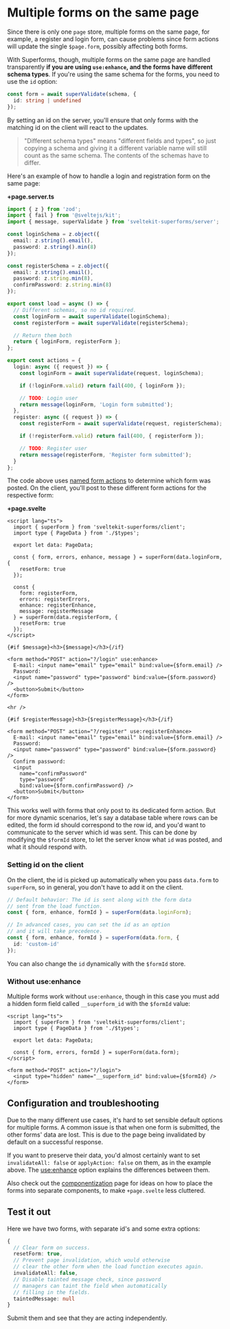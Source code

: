 <script lang="ts">
  import Head from '$lib/Head.svelte'
	import Form from './Form.svelte'
  import Next from '$lib/Next.svelte'
	import SuperDebug from 'sveltekit-superforms/client/SuperDebug.svelte'
  import { concepts } from '$lib/navigation/sections'

	export let data;
</script>

# Multiple forms on the same page

<Head title="Multiple forms on the same page" />

Since there is only one `page` store, multiple forms on the same page, for example, a register and login form, can cause problems since form actions will update the single `$page.form`, possibly affecting both forms.

With Superforms, though, multiple forms on the same page are handled transparently **if you are using `use:enhance`, and the forms have different schema types**. If you're using the same schema for the forms, you need to use the `id` option:

```ts
const form = await superValidate(schema, {
  id: string | undefined
});
```

By setting an id on the server, you'll ensure that only forms with the matching id on the client will react to the updates.

> "Different schema types" means "different fields and types", so just copying a schema and giving it a different variable name will still count as the same schema. The contents of the schemas have to differ.

Here's an example of how to handle a login and registration form on the same page:

**+page.server.ts**

```ts
import { z } from 'zod';
import { fail } from '@sveltejs/kit';
import { message, superValidate } from 'sveltekit-superforms/server';

const loginSchema = z.object({
  email: z.string().email(),
  password: z.string().min(8)
});

const registerSchema = z.object({
  email: z.string().email(),
  password: z.string.min(8),
  confirmPassword: z.string.min(8)
});

export const load = async () => {
  // Different schemas, so no id required.
  const loginForm = await superValidate(loginSchema);
  const registerForm = await superValidate(registerSchema);

  // Return them both
  return { loginForm, registerForm };
};

export const actions = {
  login: async ({ request }) => {
    const loginForm = await superValidate(request, loginSchema);

    if (!loginForm.valid) return fail(400, { loginForm });

    // TODO: Login user
    return message(loginForm, 'Login form submitted');
  },
  register: async ({ request }) => {
    const registerForm = await superValidate(request, registerSchema);

    if (!registerForm.valid) return fail(400, { registerForm });

    // TODO: Register user
    return message(registerForm, 'Register form submitted');
  }
};
```

The code above uses [named form actions](https://kit.svelte.dev/docs/form-actions#named-actions) to determine which form was posted. On the client, you'll post to these different form actions for the respective form:

**+page.svelte**

```svelte
<script lang="ts">
  import { superForm } from 'sveltekit-superforms/client';
  import type { PageData } from './$types';

  export let data: PageData;

  const { form, errors, enhance, message } = superForm(data.loginForm, {
    resetForm: true
  });

  const {
    form: registerForm,
    errors: registerErrors,
    enhance: registerEnhance,
    message: registerMessage
  } = superForm(data.registerForm, {
    resetForm: true
  });
</script>

{#if $message}<h3>{$message}</h3>{/if}

<form method="POST" action="?/login" use:enhance>
  E-mail: <input name="email" type="email" bind:value={$form.email} />
  Password:
  <input name="password" type="password" bind:value={$form.password} />
  <button>Submit</button>
</form>

<hr />

{#if $registerMessage}<h3>{$registerMessage}</h3>{/if}

<form method="POST" action="?/register" use:registerEnhance>
  E-mail: <input name="email" type="email" bind:value={$form.email} />
  Password:
  <input name="password" type="password" bind:value={$form.password} />
  Confirm password:
  <input
    name="confirmPassword"
    type="password"
    bind:value={$form.confirmPassword} />
  <button>Submit</button>
</form>
```

This works well with forms that only post to its dedicated form action. But for more dynamic scenarios, let's say a database table where rows can be edited, the form id should correspond to the row id, and you'd want to communicate to the server which id was sent. This can be done by modifying the `$formId` store, to let the server know what `id` was posted, and what it should respond with.

### Setting id on the client

On the client, the id is picked up automatically when you pass `data.form` to `superForm`, so in general, you don't have to add it on the client.

```ts
// Default behavior: The id is sent along with the form data
// sent from the load function.
const { form, enhance, formId } = superForm(data.loginForm);

// In advanced cases, you can set the id as an option
// and it will take precedence.
const { form, enhance, formId } = superForm(data.form, {
  id: 'custom-id'
});
```

You can also change the `id` dynamically with the `$formId` store.

### Without use:enhance

Multiple forms work without `use:enhance`, though in this case you must add a hidden form field called `__superform_id` with the `$formId` value:

```svelte
<script lang="ts">
  import { superForm } from 'sveltekit-superforms/client';
  import type { PageData } from './$types';

  export let data: PageData;

  const { form, errors, formId } = superForm(data.form);
</script>

<form method="POST" action="?/login">
  <input type="hidden" name="__superform_id" bind:value={$formId} />
</form>
```

## Configuration and troubleshooting

Due to the many different use cases, it's hard to set sensible default options for multiple forms. A common issue is that when one form is submitted, the other forms' data are lost. This is due to the page being invalidated by default on a successful response.

If you want to preserve their data, you'd almost certainly want to set `invalidateAll: false` or `applyAction: false` on them, as in the example above. The [use:enhance](/concepts/enhance) option explains the differences between them.

Also check out the [componentization](/components) page for ideas on how to place the forms into separate components, to make `+page.svelte` less cluttered.

## Test it out

Here we have two forms, with separate id's and some extra options:

```ts
{
  // Clear form on success.
  resetForm: true,
  // Prevent page invalidation, which would otherwise
  // clear the other form when the load function executes again.
  invalidateAll: false,
  // Disable tainted message check, since password
  // managers can taint the field when automatically
  // filling in the fields.
  taintedMessage: null
}
```

Submit them and see that they are acting independently.

<Form {data} />

<Next section={concepts} />
